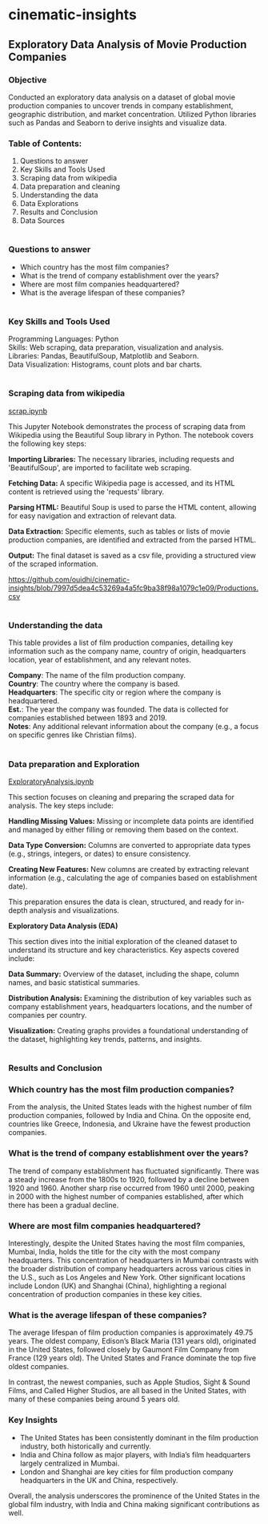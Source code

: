 # cinematic-insights

## Exploratory Data Analysis of Movie Production Companies 

### Objective

Conducted an exploratory data analysis on a dataset of global movie production companies to uncover trends in company establishment, geographic distribution, and market concentration. Utilized Python libraries such as Pandas and Seaborn to derive insights and visualize data.

### Table of Contents:

1. Questions to answer
2. Key Skills and Tools Used
3. Scraping data from wikipedia
4. Data preparation and cleaning 
5. Understanding the data
6. Data Explorations
7. Results and Conclusion
8. Data Sources
#
### Questions to answer

- Which country has the most film companies? <br>
- What is the trend of company establishment over the years? <br>
- Where are most film companies headquartered? <br>
- What is the average lifespan of these companies? <br>
# 
### Key Skills and Tools Used
   
   Programming Languages: Python <br>
   Skills: Web scraping, data preparation, visualization and analysis. <br>
   Libraries: Pandas, BeautifulSoup, Matplotlib and Seaborn. <br>
   Data Visualization: Histograms, count plots and bar charts. <br>
#
### Scraping data from wikipedia

   [scrap.ipynb](https://github.com/ouidhi/cinematic-insights/blob/e20cf1fd456a1b9c0428bc1ec6676c4cd3694ae4/scrap.ipynb)

   This Jupyter Notebook demonstrates the process of scraping data from Wikipedia    using the Beautiful Soup library in Python. The notebook covers the following     key steps: <br>

   **Importing Libraries:** The necessary libraries, including requests and          'BeautifulSoup', are imported to facilitate web scraping. <br>

   **Fetching Data:** A specific Wikipedia page is accessed, and its HTML content    is retrieved using the 'requests' library. <br>

   **Parsing HTML:** Beautiful Soup is used to parse the HTML content, allowing       for easy navigation and extraction of relevant data. <br>

   **Data Extraction:** Specific elements, such as tables or lists of movie          production companies, are identified and extracted from the parsed HTML. <br>

   **Output:** The final dataset is saved as a csv file, providing a structured       view of the scraped information. 

   https://github.com/ouidhi/cinematic-insights/blob/7997d5dea4c53269a4a5fc9ba38f98a1079c1e09/Productions.csv

#
### Understanding the data

   This table provides a list of film production companies, detailing key            information such as the company name, country of origin, headquarters             location, year of establishment, and any relevant notes. 

   **Company**: The name of the film production company. <br>
   **Country**: The country where the company is based. <br>
   **Headquarters**: The specific city or region where the company is                headquartered. <br>
   **Est.**: The year the company was founded. The data is collected for             companies established between 1893 and 2019. <br>
   **Notes**: Any additional relevant information about the company (e.g., a         focus on specific genres like Christian films).
#
### Data preparation and Exploration

   [ExploratoryAnalysis.ipynb](https://github.com/ouidhi/cinematic-insights/blob/38e3a5224d371470e297783f0ac72ad87afea6be/ExploratoryAnalysis.ipynb) 

   This section focuses on cleaning and preparing the scraped data for analysis.    The key steps include:

   **Handling Missing Values:** Missing or incomplete data points are identified     and managed by either filling or removing them based on the context.

   **Data Type Conversion:** Columns are converted to appropriate data types         (e.g., strings, integers, or dates) to ensure consistency.

   **Creating New Features:** New columns are created by extracting relevant         information (e.g., calculating the age of companies based on establishment        date).

   This preparation ensures the data is clean, structured, and ready for in-depth    analysis and visualizations.

   **Exploratory Data Analysis (EDA)**

   This section dives into the initial exploration of the cleaned dataset to         understand its structure and key characteristics. Key aspects covered include:

   **Data Summary:** Overview of the dataset, including the shape, column names,     and basic statistical summaries.

   **Distribution Analysis:** Examining the distribution of key variables such as    company establishment years, headquarters locations, and the number of            companies per country.

   **Visualization:** Creating graphs provides a foundational understanding of       the dataset, highlighting key trends, patterns, and insights.
#
### Results and Conclusion

### Which country has the most film production companies?
From the analysis, the United States leads with the highest number of film production companies, followed by India and China. On the opposite end, countries like Greece, Indonesia, and Ukraine have the fewest production companies.

### What is the trend of company establishment over the years?
The trend of company establishment has fluctuated significantly. There was a steady increase from the 1800s to 1920, followed by a decline between 1920 and 1960. Another sharp rise occurred from 1960 until 2000, peaking in 2000 with the highest number of companies established, after which there has been a gradual decline.

### Where are most film companies headquartered?
Interestingly, despite the United States having the most film companies, Mumbai, India, holds the title for the city with the most company headquarters. This concentration of headquarters in Mumbai contrasts with the broader distribution of company headquarters across various cities in the U.S., such as Los Angeles and New York. Other significant locations include London (UK) and Shanghai (China), highlighting a regional concentration of production companies in these key cities.

### What is the average lifespan of these companies?
The average lifespan of film production companies is approximately 49.75 years. The oldest company, Edison’s Black Maria (131 years old), originated in the United States, followed closely by Gaumont Film Company from France (129 years old). The United States and France dominate the top five oldest companies.

In contrast, the newest companies, such as Apple Studios, Sight & Sound Films, and Called Higher Studios, are all based in the United States, with many of these companies being around 5 years old. 

### Key Insights
- The United States has been consistently dominant in the film production industry, both historically and currently.
- India and China follow as major players, with India’s film headquarters largely centralized in Mumbai.
- London and Shanghai are key cities for film production company headquarters in the UK and China, respectively.

Overall, the analysis underscores the prominence of the United States in the global film industry, with India and China making significant contributions as well.


   



